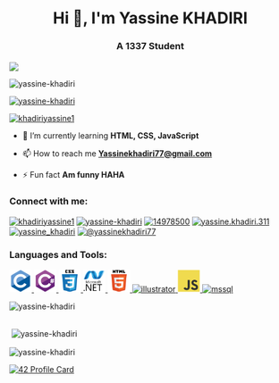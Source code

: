 <h1 align="center">Hi 👋, I'm Yassine KHADIRI</h1>
<h3 align="center">A 1337 Student</h3>
<img src="https://www.bypeople.com/wp-content/uploads/2019/03/people-at-work.gif" align="center" width="400"/>

<p align="left"> <img src="https://komarev.com/ghpvc/?username=yassine-khadiri&label=Profile%20views&color=0e75b6&style=flat" alt="yassine-khadiri" /> </p>

<p align="left"> <a href="https://github.com/ryo-ma/github-profile-trophy"><img src="https://github-profile-trophy.vercel.app/?username=yassine-khadiri" alt="yassine-khadiri" /></a> </p>

<p align="left"> <a href="https://twitter.com/khadiriyassine1" target="blank"><img src="https://img.shields.io/twitter/follow/khadiriyassine1?logo=twitter&style=for-the-badge" alt="khadiriyassine1" /></a> </p>

- 🌱 I’m currently learning **HTML, CSS, JavaScript**

- 📫 How to reach me **Yassinekhadiri77@gmail.com**

- ⚡ Fun fact **Am funny HAHA**

<h3 align="left">Connect with me:</h3>
<p align="left">
<a href="https://twitter.com/khadiriyassine1" target="blank"><img align="center" src="https://raw.githubusercontent.com/rahuldkjain/github-profile-readme-generator/master/src/images/icons/Social/twitter.svg" alt="khadiriyassine1" height="30" width="40" /></a>
<a href="https://linkedin.com/in/yassine-khadiri" target="blank"><img align="center" src="https://raw.githubusercontent.com/rahuldkjain/github-profile-readme-generator/master/src/images/icons/Social/linked-in-alt.svg" alt="yassine-khadiri" height="30" width="40" /></a>
<a href="https://stackoverflow.com/users/14978500" target="blank"><img align="center" src="https://raw.githubusercontent.com/rahuldkjain/github-profile-readme-generator/master/src/images/icons/Social/stack-overflow.svg" alt="14978500" height="30" width="40" /></a>
<a href="https://fb.com/yassine.khadiri.311" target="blank"><img align="center" src="https://raw.githubusercontent.com/rahuldkjain/github-profile-readme-generator/master/src/images/icons/Social/facebook.svg" alt="yassine.khadiri.311" height="30" width="40" /></a>
<a href="https://instagram.com/yassine_khadiri" target="blank"><img align="center" src="https://raw.githubusercontent.com/rahuldkjain/github-profile-readme-generator/master/src/images/icons/Social/instagram.svg" alt="yassine_khadiri" height="30" width="40" /></a>
<a href="https://medium.com/@yassinekhadiri77" target="blank"><img align="center" src="https://raw.githubusercontent.com/rahuldkjain/github-profile-readme-generator/master/src/images/icons/Social/medium.svg" alt="@yassinekhadiri77" height="30" width="40" /></a>
</p>

<h3 align="left">Languages and Tools:</h3>
<p align="left"> <a href="https://www.cprogramming.com/" target="_blank" rel="noreferrer"> <img src="https://raw.githubusercontent.com/devicons/devicon/master/icons/c/c-original.svg" alt="c" width="40" height="40"/> </a> <a href="https://www.w3schools.com/cs/" target="_blank" rel="noreferrer"> <img src="https://raw.githubusercontent.com/devicons/devicon/master/icons/csharp/csharp-original.svg" alt="csharp" width="40" height="40"/> </a> <a href="https://www.w3schools.com/css/" target="_blank" rel="noreferrer"> <img src="https://raw.githubusercontent.com/devicons/devicon/master/icons/css3/css3-original-wordmark.svg" alt="css3" width="40" height="40"/> </a> <a href="https://dotnet.microsoft.com/" target="_blank" rel="noreferrer"> <img src="https://raw.githubusercontent.com/devicons/devicon/master/icons/dot-net/dot-net-original-wordmark.svg" alt="dotnet" width="40" height="40"/> </a> <a href="https://www.w3.org/html/" target="_blank" rel="noreferrer"> <img src="https://raw.githubusercontent.com/devicons/devicon/master/icons/html5/html5-original-wordmark.svg" alt="html5" width="40" height="40"/> </a> <a href="https://www.adobe.com/in/products/illustrator.html" target="_blank" rel="noreferrer"> <img src="https://www.vectorlogo.zone/logos/adobe_illustrator/adobe_illustrator-icon.svg" alt="illustrator" width="40" height="40"/> </a> <a href="https://developer.mozilla.org/en-US/docs/Web/JavaScript" target="_blank" rel="noreferrer"> <img src="https://raw.githubusercontent.com/devicons/devicon/master/icons/javascript/javascript-original.svg" alt="javascript" width="40" height="40"/> </a> <a href="https://www.microsoft.com/en-us/sql-server" target="_blank" rel="noreferrer"> <img src="https://www.svgrepo.com/show/303229/microsoft-sql-server-logo.svg" alt="mssql" width="40" height="40"/> </a> </p>

<p><img align="left" src="https://github-readme-stats.vercel.app/api/top-langs?username=yassine-khadiri&show_icons=true&locale=en&layout=compact" alt="yassine-khadiri" /></p>

<br/>
<br/>

<p>&nbsp;<img align="center" src="https://github-readme-stats.vercel.app/api?username=yassine-khadiri&show_icons=true&locale=en" alt="yassine-khadiri" /></p>

<p><img align="center" src="https://github-readme-streak-stats.herokuapp.com/?user=yassine-khadiri&" alt="yassine-khadiri" /></p>

[![42 Profile Card](https://1337-readme.vercel.app/api/profile?cursus=42cursus&dark=true&email=hide&login=ykhadiri)](https://github.com/mohouyizme/1337-readme)

